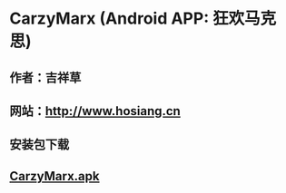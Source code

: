 # CarzyMarx (Android APP: 狂欢马克思)

## 作者：吉祥草

## 网站：http://www.hosiang.cn

## 安装包下载

## [CarzyMarx.apk](https://github.com/Hosiang1026/python-study/tree/master/python-flask)
